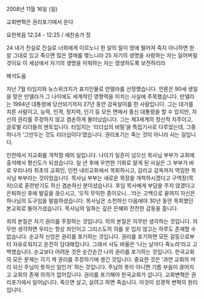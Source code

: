 2008년 11월 16일 (일)

교회변혁은 권리포기에서 온다



요한복음 12:24 - 12:25 / 새찬송가  장


24 내가 진실로 진실로 너희에게 이르노니 한 알의 밀이 땅에 떨어져 죽지 아니하면 한 알 그대로 있고 죽으면 많은 열매를 맺느니라 
25 자기의 생명을 사랑하는 자는 잃어버릴 것이요 이 세상에서 자기의 생명을 미워하는 자는 영생하도록 보전하리라

해석도움





지난 7월 타임지와 뉴스위크지가 표지인물로 만델라를 선정했습니다. 언론은 90세 생일을 맞은 만델라가 그 나이에도 세계적인 영향력을 미치는 사실에 주목했습니다. 만델라는 1994년 대통령에 당선되기까지 27년 동안 감옥살이를 한 사람입니다. 그는 대가를 치른 사람이고, 능력, 인격, 정치력, 인기 등 모든 면에서 종신 대통령을 할 수 있지만, 자신의 권리를 주장하지 않고 겸손하게 물러났습니다. 그는 제3세계의 정신적 지주이고, 글로벌 리더들의 멘토입니다. 타임지는 ‘리더십의 비밀’을 특집기사로 다루었는데, 그중 하나가 ‘그만두는 것도 리더십이다’였습니다. 권리포기는 죽는 것이 아니라 사는 길입니다.  

 인천에서 지교회를 개척할 때의 일입니다. 나이가 일흔이 넘으신 목사님 부부가 교회에 출석해서 평신도가 되셨습니다. 일 년 후에 우연한 기회로 알게 된 사실은 그 부부가 바로 우리나라 최초의 교회인, 인천 내리교회에서 목회하시고, 감리교 감독까지 역임한 목사님 부부라는 것이었습니다. 목사님 부부는 새로운 목장을 개척하시겠다고 구역장(목자)으로 훈련받기도 하신 겸손하신 분이셨습니다. 후임 목사에게 부담을 주지 않겠다고 은퇴하신 후에 발길을 끊으시고, ‘오직 무익한 종이오니…’라는 고백으로 끝까지 자신은 하나님의 도구임을 말씀하셨습니다. 목사님은 소천하신 다음에야 30년 동안 목회했던 본교회로 돌아가셨습니다. 목사님의 일화는 깊은 은혜와 잔잔한 감동을 줍니다. 

 죄의 본질은 자기 권리를 주장하는 것입니다. 의의 본질은 의무만 생각하는 것입니다. 의무만 생각하면 우리는 항상 죄인이고 그리스도의 의를 옷 입지 않고는 하루도 존재할 수 없습니다. 순교적 신앙은 권리를 포기하는 것입니다. 권리를 포기하면 모든 갈등으로부터 자유로워지고 온전히 담대해집니다. 그래서 사도 바울은 ‘나는 날마다 죽노라’라고 고백했습니다. 순교보다 어려운 것은 순간순간 나의 권리를 포기하는 것입니다. 한국교회의 모든 문제는 각기 제 권리를 주장하기에 생긴 것입니다. 중요한 것은 ‘과연 교회의 머리 되신 주님이 뜻하신 일인가’ 하는 것입니다. 주님의 뜻이 아니면 기름 부음이 끊어지고 교회의 존재 의의가 없어집니다. 권리를 포기해야 한국교회가 삽니다. 교회변혁은 권리포기에서 일어납니다. 죽으면 살고, 살려고 하면 죽습니다. 이것이 성경적 변혁의 원리입니다.